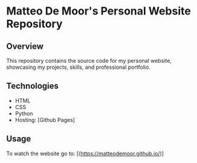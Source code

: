 # Matteo De Moor's Personal Website Repository

## Overview
This repository contains the source code for my personal website, showcasing my projects, skills, and professional portfolio.

## Technologies
- HTML
- CSS
- Python
- Hosting: [Github Pages]

## Usage
To watch the website go to: [(https://matteodemoor.github.io/)]

